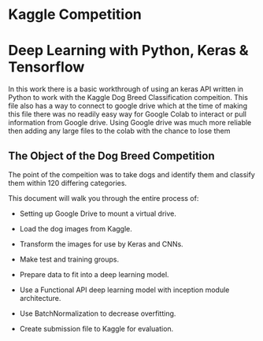 # Kaggle Competition
# Deep Learning with Python, Keras & Tensorflow

In this work there is a basic workthrough of using an keras API written in Python to work with the Kaggle Dog Breed Classification compeition. This file also has a way to connect to google drive which at the time of making this file there was no readily easy way for Google Colab to interact or pull information from Google drive.  Using Google drive was much more reliable then adding any large files to the colab with the chance to lose them

## The Object of the Dog Breed Competition
The point of the compeition was to take dogs and identify them and classify them within 120 differing categories.

This document will walk you through the entire process of:
- Setting up Google Drive to mount a virtual drive.

- Load the dog images from Kaggle.

- Transform the images for use by Keras and CNNs.

- Make test and training groups.

- Prepare data to fit into a deep learning model.

- Use a Functional API deep learning model with inception module architecture.
- Use BatchNormalization to decrease overfitting.

- Create submission file to Kaggle for evaluation.
